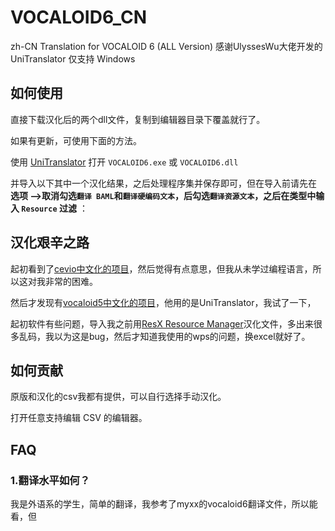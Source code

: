 # VOCALOID6_CN
zh-CN Translation for VOCALOID 6 (ALL Version)
感谢UlyssesWu大佬开发的UniTranslator
仅支持 Windows

## 如何使用
直接下载汉化后的两个dll文件，复制到编辑器目录下覆盖就行了。

如果有更新，可使用下面的方法。

使用 [UniTranslator](https://github.com/UlyssesWu/BAML-Translator/releases) 打开 `VOCALOID6.exe` 或 `VOCALOID6.dll` 

并导入以下其中一个汉化结果，之后处理程序集并保存即可，但在导入前请先在 **选项 -->取消勾选`翻译 BAML`和`翻译硬编码文本`，后勾选`翻译资源文本`，之后在类型中输入 `Resource` 过滤** ：

## 汉化艰辛之路
起初看到了[cevio中文化的项目](https://github.com/VOICeVIO/CeVIO.CN)，然后觉得有点意思，但我从未学过编程语言，所以这对我非常的困难。

然后才发现有[vocaloid5中文化的项目](https://github.com/LiarOnce/VOCALOID5-CN)，他用的是UniTranslator，我试了一下，

起初软件有些问题，导入我之前用[ResX Resource Manager](https://github.com/tom-englert/ResXResourceManager)汉化文件，多出来很多乱码，我以为这是bug，然后才知道我使用的wps的问题，换excel就好了。

## 如何贡献
原版和汉化的csv我都有提供，可以自行选择手动汉化。

打开任意支持编辑 CSV 的编辑器。

## FAQ

### 1.翻译水平如何？
我是外语系的学生，简单的翻译，我参考了myxx的vocaloid6翻译文件，所以能看，但

